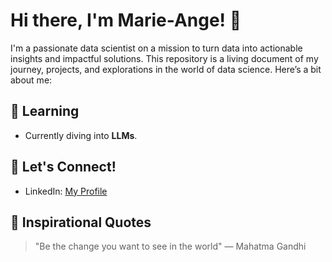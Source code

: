 # Hi there, I'm Marie-Ange! 👋

I'm a passionate data scientist on a mission to turn data into actionable insights and impactful solutions. This repository is a living document of my journey, projects, and explorations in the world of data science. Here’s a bit about me:

## 🌱 Learning
- Currently diving into **LLMs**.

## 🤝 Let's Connect!
- LinkedIn: [My Profile](https://www.linkedin.com/in/marie-ange-rasendra-0231ba10a/)

## 📜 Inspirational Quotes
> "Be the change you want to see in the world" — Mahatma Gandhi
